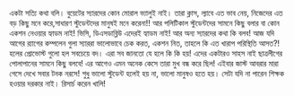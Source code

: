 একটা সত্যি কথা বলি। বুয়েটের স্যারদের কোন মোরাল ভ্যালুই নাই। তারা ক্লাস, ল্যাবে এত ভাব নেয়, নিজেদের এত বড় কিছু মনে করে,সাধারণ স্টুডেন্টদের মানুষই মনে করেনা!! আর পলিটিকাল স্টুডেন্টদের সামনে কিছু বলার বা কোন একশন নেওয়ার হ্যাডম নাই! ভিসি, ডিএসডাব্লিউ এদেরই হ্যাডম নাই! আর অন্য স্যারদের কথা কি বলব! আজ যদি আগের র‍্যাগের কম্পলেন গুলা স্যাররা ভালোভাবে চেক করত, একশন নিত, তাহলে কি এত খারাপ পরিস্থিতি আসত?! হলের প্রোভোস্ট গুলো হল সবচেয়ে বদ। এরা সব জানতো যে হলে কি কি হয়! এদের একটারও সাহস নাই ছাত্রলীগের পোলাপানের সামনে কিছু বলবে! এর আগেও এমন অনেক কেসে তারা মুখ বন্ধ করে ছিল! এইবার জাস্ট আবরার মারা গেসে দেখে সবার টনক নরসে! শুধু ভালো স্টুডেন্ট হলেই হয় না, ভালো মানুষও হতে হয়। সেটা যদি না পারেন শিক্ষক হওয়ার দরকার নাই। রিসার্চ করেন খালি!